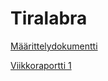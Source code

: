 # Tiralabra

[Määrittelydokumentti](/dokumentaatio/maarittely.md)

[Viikkoraportti 1](/dokumentaatio/viikkoraportti1.md)

